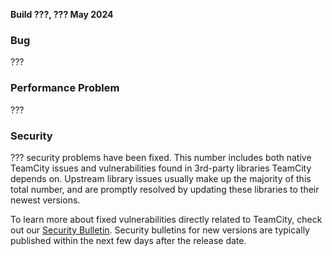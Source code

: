 [//]: # (title: TeamCity 2023.11.5 Release Notes)
[//]: # (auxiliary-id: TeamCity 2023.11.5 Release Notes)


**Build ???, ??? May 2024**


<!--project: TeamCity Fix versions: 2023.11.4  #Fixed #Testing visible to: {All Users} -{Trunk issue}-->


### Bug

???

### Performance Problem

???


<!--project: TeamCity Fix versions: 2023.11.4  #Fixed #Testing  #{Security Problem}  -{Trunk issue}-->

### Security

??? security problems have been fixed. This number includes both native TeamCity issues and vulnerabilities found in 3rd-party libraries TeamCity depends on. Upstream library issues usually make up the majority of this total number, and are promptly resolved by updating these libraries to their newest versions.

To learn more about fixed vulnerabilities directly related to TeamCity, check out our [Security Bulletin](https://www.jetbrains.com/privacy-security/issues-fixed/?product=TeamCity&version=2023.11.5). Security bulletins for new versions are typically published within the next few days after the release date.

